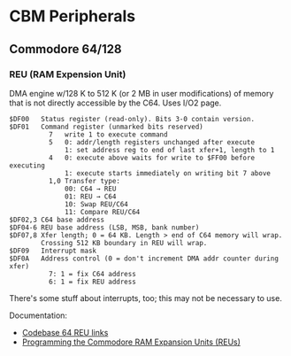 CBM Peripherals
===============


Commodore 64/128
----------------

### REU (RAM Expension Unit)

DMA engine w/128 K to 512 K (or 2 MB in user modifications) of memory
that is not directly accessible by the C64. Uses I/O2 page.

    $DF00   Status register (read-only). Bits 3-0 contain version.
    $DF01   Command register (unmarked bits reserved)
              7   write 1 to execute command
              5   0: addr/length registers unchanged after execute
                  1: set address reg to end of last xfer+1, length to 1
              4   0: execute above waits for write to $FF00 before executing
                  1: execute starts immediately on writing bit 7 above
              1,0 Transfer type:
                  00: C64 → REU
                  01: REU → C64
                  10: Swap REU/C64
                  11: Compare REU/C64
    $DF02,3 C64 base address
    $DF04-6 REU base address (LSB, MSB, bank number)
    $DF07,8 Xfer length; 0 = 64 KB. Length > end of C64 memory will wrap.
            Crossing 512 KB boundary in REU will wrap.
    $DF09   Interrupt mask
    $DF0A   Address control (0 = don't increment DMA addr counter during xfer)
              7: 1 = fix C64 address
              6: 1 = fix REU address

There's some stuff about interrupts, too; this may not be necessary to use.

Documentation:
- [Codebase 64 REU links][cb64]
- [Programming the Commodore RAM Expansion Units (REUs)][C=hack#8]

[cb64]: https://codebase64.org/doku.php?id=base:thirdparty#reu
[C=hack#8]: https://ar.c64.org/wiki/Programming_the_Commodore_REUs_C%3DHacking_Issue_8.txt
